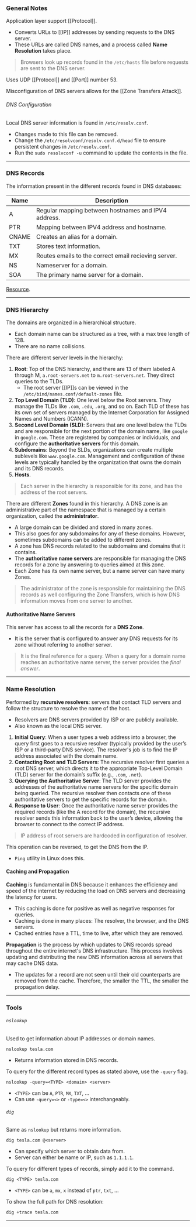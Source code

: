 
### General Notes

Application layer support [[Protocol]].
- Converts URLs to [[IP]] addresses by sending requests to the DNS server.
- These URLs are called DNS names, and a process called **Name Resolution** takes place.

> Browsers look up records found in the `/etc/hosts` file before requests are sent to the DNS server.

Uses UDP [[Protocol]] and [[Port]] number 53.

Misconfiguration of DNS servers allows for the [[Zone Transfers Attack]].
###### DNS Configuration
Local DNS server information is found in `/etc/resolv.conf`.
- Changes made to this file can be removed.
- Change the `/etc/resolvconf/resolv.conf.d/head` file to ensure persistent changes in `/etc/resolv.conf`.
- Run the `sudo resolvconf -u` command to update the contents in the file.

---
### DNS Records

The information present in the different records found in DNS databases:

| Name  | Description                                          |
| ----- | ---------------------------------------------------- |
| A     | Regular mapping between hostnames and IPV4 address.  |
| PTR   | Mapping between IPV4 address and hostname.           |
| CNAME | Creates an alias for a domain.                       |
| TXT   | Stores text information.                             |
| MX    | Routes emails to the correct email recieving server. |
| NS    | Nameserver for a domain.                             |
| SOA   | The primary name server for a domain.                |

[Resource](https://www.tutorialspoint.com/dns-resource-records).

---
### DNS Hierarchy

The domains are organized in a hierarchical structure.
- Each domain name can be structured as a tree, with a max tree length of 128.
- There are no name collisions.

There are different server levels in the hierarchy:
1. **Root**: Top of the DNS hierarchy, and there are 13 of them labeled A through M, `a.root-servers.net` to `m.root-servers.net`. They direct queries to the TLDs.
	- The root server [[IP]]s can be viewed in the `/etc/bind/names.conf/default-zones` file.
2. **Top Level Domain (TLD)**: One level below the Root servers. They manage the TLDs like `.com`, `.edu`, `.org`, and so on. Each TLD of these has its own set of servers managed by the Internet Corporation for Assigned Names and Numbers (ICANN).
3. **Second Level Domain (SLD)**: Servers that are one level below the TLDs and are responsible for the next portion of the domain name, like `google` in `google.com`. These are registered by companies or individuals, and configure the **authoritative servers** for this domain.
4. **Subdomains**: Beyond the SLDs, organizations can create multiple sublevels like `www.google.com`. Management and configuration of these levels are typically handled by the organization that owns the domain and its DNS records.
5. **Hosts**.

> Each server in the hierarchy is responsible for its zone, and has the address of the root servers.

There are different **Zones** found in this hierarchy. A DNS zone is an administrative part of the namespace that is managed by a certain organization, called the **administrator**.
- A large domain can be divided and stored in many zones.
- This also goes for any subdomains for any of these domains. However, sometimes subdomains can be added to different zones.
- A zone has DNS records related to the subdomains and domains that it contains.
- The **authoritative name servers** are responsible for managing the DNS records for a zone by answering to queries aimed at this zone.
- Each Zone has its own name server, but a name server can have many Zones.

> The administrator of the zone is responsible for maintaining the DNS records as well configuring the Zone Transfers, which is how DNS information moves from one server to another.

#### Authoritative Name Servers

This server has access to all the records for a **DNS Zone**.
- It is the server that is configured to answer any DNS requests for its zone without referring to another server.

> It is the final reference for a query. When a query for a domain name reaches an authoritative name server, the server provides the *final answer*.

---
### Name Resolution

Performed by **recursive resolvers**: servers that contact TLD servers and follow the structure to resolve the name of the host.
- Resolvers are DNS servers provided by ISP or are publicly available.
- Also known as the local DNS server.

1. **Initial Query**: When a user types a web address into a browser, the query first goes to a recursive resolver (typically provided by the user’s ISP or a third-party DNS service). The resolver's job is to find the IP address associated with the domain name.
2. **Contacting Root and TLD Servers**: The recursive resolver first queries a root DNS server, which directs it to the appropriate Top-Level Domain (TLD) server for the domain’s suffix (e.g., `.com`, `.net`).
3. **Querying the Authoritative Server**: The TLD server provides the addresses of the authoritative name servers for the specific domain being queried. The recursive resolver then contacts one of these authoritative servers to get the specific records for the domain.
4. **Response to User**: Once the authoritative name server provides the required records (like the A record for the domain), the recursive resolver sends this information back to the user’s device, allowing the browser to connect to the correct IP address.

> IP address of root servers are hardcoded in configuration of resolver.

This operation can be reversed, to get the DNS from the IP. 
- `Ping` utility in Linux does this.

#### Caching and Propagation

**Caching** is fundamental in DNS because it enhances the efficiency and speed of the internet by reducing the load on DNS servers and decreasing the latency for users. 
- This caching is done for positive as well as negative responses for queries.
- Caching is done in many places: The resolver, the browser, and the DNS servers.
- Cached entries have a TTL, time to live, after which they are removed.

**Propagation** is the process by which updates to DNS records spread throughout the entire internet's DNS infrastructure. This process involves updating and distributing the new DNS information across all servers that may cache DNS data.
- The updates for a record are not seen until their old counterparts are removed from the cache. Therefore, the smaller the TTL, the smaller the propagation delay.

---
### Tools

###### `nslookup`

Used to get information about IP addresses or domain names.
```
nslookup tesla.com
```
- Returns information stored in DNS records.

To query for the different record types as stated above, use the `-query` flag.
```
nslookup -query=<TYPE> <domain> <server>
```
- `<TYPE>` can be `A`, `PTR`, `MX`, `TXT`, ...
- Can use `-query=<>` or `-type=<>` interchangeably. 

###### `dig`

Same as `nslookup` but returns more information.
```
dig tesla.com @<server>
```
- Can specify which server to obtain data from.
- Server can either be name or IP, such as `1.1.1.1`.

To query for different types of records, simply add it to the command.
```
dig <TYPE> tesla.com 
```
- `<TYPE>` can be `a`, `mx`, `x` instead of `ptr`, `txt`, ...

To show the full path for DNS resolution:
```bash
dig +trace tesla.com
```

---
